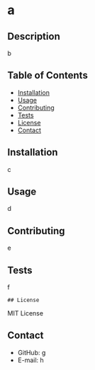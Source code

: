 
  # a

  ## Description
  b

  ## Table of Contents
  * [Installation](#installation)
  * [Usage](#usage)
  * [Contributing](#contribution)
  * [Tests](#test)
  * [License](#license)
  * [Contact](#contact)

  ## Installation
  c

  ## Usage
  d

  ## Contributing
  e

  ## Tests
  f

    ## License
  MIT License

  ## Contact
  * GitHub: g
  * E-mail: h
  
